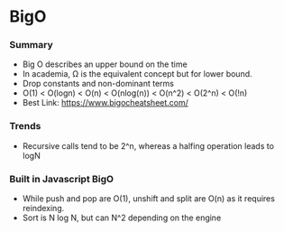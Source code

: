 # BigO
### Summary
- Big O describes an upper bound on the time
- In academia, Ω is the equivalent concept but for lower bound.
- Drop constants and non-dominant terms
- O(1) < O(logn) < O(n) < O(nlog(n)) < O(n^2) < O(2^n) < O(!n)
- Best Link: https://www.bigocheatsheet.com/

### Trends
- Recursive calls tend to be 2^n, whereas a halfing operation leads to logN

### Built in Javascript BigO
- While push and pop are O(1), unshift and split are O(n) as it requires reindexing.
- Sort is N log N, but can N^2 depending on the engine



